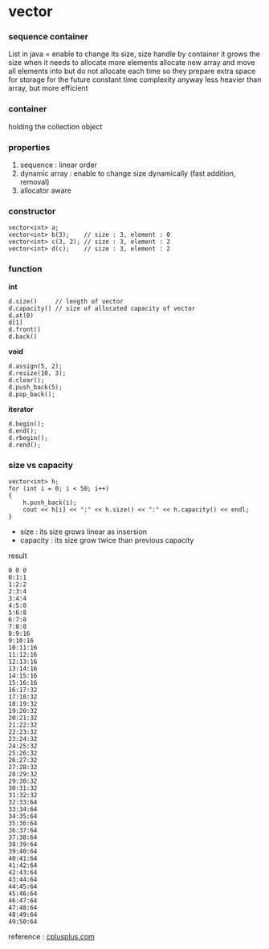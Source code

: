 # vector

### sequence container
List in java = enable to change its size, size handle by container
it grows the size when it needs to allocate more elements
allocate new array and move all elements into
but do not allocate each time
so they prepare extra space for storage for the future
constant time complexity anyway
less heavier than array, but more efficient

### container
holding the collection object

### properties 
1. sequence : linear order
2. dynamic array : enable to change size dynamically (fast addition, removal)
3. allocator aware 

### constructor
```
vector<int> a;
vector<int> b(3);    // size : 3, element : 0
vector<int> c(3, 2); // size : 3, element : 2
vector<int> d(c);    // size : 3, element : 2
```
### function
**int**
```
d.size()     // length of vector
d.capacity() // size of allocated capacity of vector
d.at(0)
d[1]
d.front()
d.back()
```
**void**
```
d.assign(5, 2);
d.resize(10, 3);
d.clear();
d.push_back(5);
d.pop_back();
```
**iterator**
```
d.begin();
d.end();
d.rbegin();
d.rend();
```

### size vs capacity
```
vector<int> h;
for (int i = 0; i < 50; i++)
{
    h.push_back(i);
    cout << h[i] << ":" << h.size() << ":" << h.capacity() << endl;
}
```
* size : its size grows linear as insersion
* capacity : its size grow twice than previous capacity
  
result
```
0 0 0 
0:1:1
1:2:2
2:3:4
3:4:4
4:5:8
5:6:8
6:7:8
7:8:8
8:9:16
9:10:16
10:11:16
11:12:16
12:13:16
13:14:16
14:15:16
15:16:16
16:17:32
17:18:32
18:19:32
19:20:32
20:21:32
21:22:32
22:23:32
23:24:32
24:25:32
25:26:32
26:27:32
27:28:32
28:29:32
29:30:32
30:31:32
31:32:32
32:33:64
33:34:64
34:35:64
35:36:64
36:37:64
37:38:64
38:39:64
39:40:64
40:41:64
41:42:64
42:43:64
43:44:64
44:45:64
45:46:64
46:47:64
47:48:64
48:49:64
49:50:64
```



reference : [cplusplus.com](https://www.cplusplus.com/reference/vector/vector/)